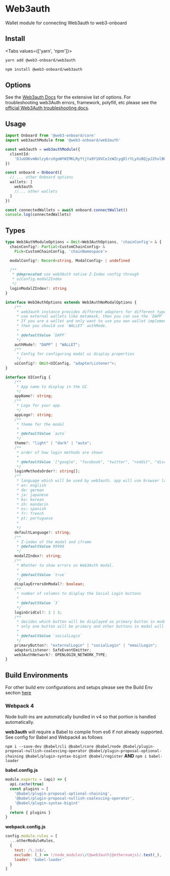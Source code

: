 # Web3auth

Wallet module for connecting Web3auth to web3-onboard

## Install

<Tabs values={['yarn', 'npm']}>
<TabPanel value="yarn">

```sh copy
yarn add @web3-onboard/web3auth
```

  </TabPanel>
  <TabPanel value="npm">

```sh copy
npm install @web3-onboard/web3auth
```

  </TabPanel>
</Tabs>

## Options
See the [Web3auth Docs](https://docs.web3auth.io/api-reference/web/plugnplay) for the extensive list of options.
For troubleshooting web3Auth errors, framework, polyfill, etc please see the [official Web3Auth troubleshooting docs](https://web3auth.io/docs/troubleshooting/webpack-issues).

## Usage

```typescript
import Onboard from '@web3-onboard/core'
import web3authModule from '@web3-onboard/web3auth'

const web3auth = web3authModule({
  clientId:
    'DJuUOKvmNnlzy6ruVgeWYWIMKLRyYtjYa9Y10VCeJzWZcygDlrYLyXsBQjpJ2hxlBO9dnl8t9GmAC2qOP5vnIGo'
})

const onboard = Onboard({
  // ... other Onboard options
  wallets: [
    web3auth
    //... other wallets
  ]
})

const connectedWallets = await onboard.connectWallet()
console.log(connectedWallets)
```

## Types

```typescript
type Web3AuthModuleOptions = Omit<Web3AuthOptions, 'chainConfig'> & {
  chainConfig?: Partial<CustomChainConfig> &
    Pick<CustomChainConfig, 'chainNamespace'>

  modalConfig?: Record<string, ModalConfig> | undefined

  /**
   * @deprecated use web3Auth native Z-Index config through
   * uiConfig.modalZIndex
   */
  loginModalZIndex?: string
}

interface Web3AuthOptions extends Web3AuthNoModalOptions {
    /**
     * web3auth instance provides different adapters for different type of usages. If you are a dapp and want to
     * use external wallets like metamask, then you can use the `DAPP` authMode.
     * If you are a wallet and only want to use you own wallet implementations along with openlogin,
     * then you should use `WALLET` authMode.
     *
     * @defaultValue `DAPP`
     */
    authMode?: "DAPP" | "WALLET";
    /**
     * Config for configuring modal ui display properties
     */
    uiConfig?: Omit<UIConfig, "adapterListener">;
}

interface UIConfig {
    /**
     * App name to display in the UI.
     */
    appName?: string;
    /**
     * Logo for your app.
     */
    appLogo?: string;
    /**
     * theme for the modal
     *
     * @defaultValue `auto`
     */
    theme?: "light" | "dark" | "auto";
    /**
     * order of how login methods are shown
     *
     * @defaultValue `["google", "facebook", "twitter", "reddit", "discord", "twitch", "apple", "line", "github", "kakao", "linkedin", "weibo", "wechat", "email_passwordless"]`
     */
    loginMethodsOrder?: string[];
    /**
     * language which will be used by web3auth. app will use browser language if not specified. if language is not supported it will use "en"
     * en: english
     * de: german
     * ja: japanese
     * ko: korean
     * zh: mandarin
     * es: spanish
     * fr: french
     * pt: portuguese
     *
     */
    defaultLanguage?: string;
    /**
     * Z-index of the modal and iframe
     * @defaultValue 99998
     */
    modalZIndex?: string;
    /**
     * Whether to show errors on Web3Auth modal.
     *
     * @defaultValue `true`
     */
    displayErrorsOnModal?: boolean;
    /**
     * number of columns to display the Social Login buttons
     *
     * @defaultValue `3`
     */
    loginGridCol?: 2 | 3;
    /**
     * decides which button will be displayed as primary button in modal
     * only one button will be primary and other buttons in modal will be secondary
     *
     * @defaultValue `socialLogin`
     */
    primaryButton?: "externalLogin" | "socialLogin" | "emailLogin";
    adapterListener: SafeEventEmitter;
    web3AuthNetwork?: OPENLOGIN_NETWORK_TYPE;
}
```

## Build Environments
For other build env configurations and setups please see the Build Env section [here](/docs/modules/core#build-environments)
### Webpack 4

Node built-ins are automatically bundled in v4 so that portion is handled automatically.

**web3auth** will require a Babel to compile from es6 if not already supported. See config for Babel and Webpack4 as follows

`npm i --save-dev @babel/cli @babel/core @babel/node @babel/plugin-proposal-nullish-coalescing-operator @babel/plugin-proposal-optional-chaining @babel/plugin-syntax-bigint @babel/register`
**AND**
`npm i babel-loader`

**babel.config.js**

```javascript
module.exports = (api) => {
  api.cache(true)
  const plugins = [
    '@babel/plugin-proposal-optional-chaining',
    '@babel/plugin-proposal-nullish-coalescing-operator',
    '@babel/plugin-syntax-bigint'
  ]
  return { plugins }
}
```

**webpack.config.js**

```javascript
config.module.rules = [
  ...otherModuleRules,
  {
    test: /\.js$/,
    exclude: (_) => !/node_modules\/(@web3auth|@ethereumjs)/.test(_),
    loader: 'babel-loader'
  }
]
```
